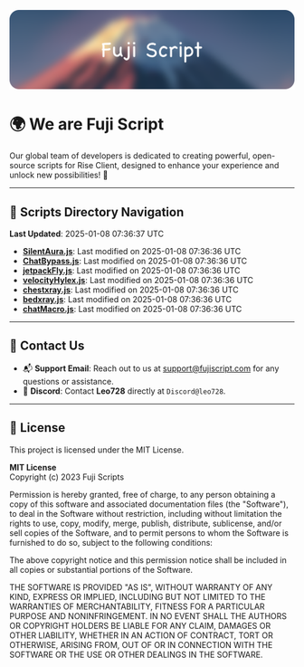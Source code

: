 ![Banner](.github/b.webp)

# 🌍 **We are Fuji Script**

Our global team of developers is dedicated to creating powerful, open-source scripts for Rise Client, designed to enhance your experience and unlock new possibilities! 🌟

---
<!-- SCRIPTS_NAVIGATION_START -->
## 📂 **Scripts Directory Navigation**

**Last Updated**: 2025-01-08 07:36:37 UTC

- **[SilentAura.js](scripts/SilentAura.js)**: Last modified on 2025-01-08 07:36:36 UTC
- **[ChatBypass.js](scripts/ChatBypass.js)**: Last modified on 2025-01-08 07:36:36 UTC
- **[jetpackFly.js](scripts/jetpackFly.js)**: Last modified on 2025-01-08 07:36:36 UTC
- **[velocityHylex.js](scripts/velocityHylex.js)**: Last modified on 2025-01-08 07:36:36 UTC
- **[chestxray.js](scripts/chestxray.js)**: Last modified on 2025-01-08 07:36:36 UTC
- **[bedxray.js](scripts/bedxray.js)**: Last modified on 2025-01-08 07:36:36 UTC
- **[chatMacro.js](scripts/chatMacro.js)**: Last modified on 2025-01-08 07:36:36 UTC

<!-- SCRIPTS_NAVIGATION_END -->

---

## 💬 **Contact Us**  
- 📬 **Support Email**: Reach out to us at [support@fujiscript.com](mailto:support@fujiscript.com) for any questions or assistance.  
- 💬 **Discord**: Contact **Leo728** directly at `Discord@leo728`.

---

## 📜 **License**

This project is licensed under the MIT License.  

**MIT License**  
Copyright (c) 2023 Fuji Scripts  

Permission is hereby granted, free of charge, to any person obtaining a copy of this software and associated documentation files (the "Software"), to deal in the Software without restriction, including without limitation the rights to use, copy, modify, merge, publish, distribute, sublicense, and/or sell copies of the Software, and to permit persons to whom the Software is furnished to do so, subject to the following conditions:  

The above copyright notice and this permission notice shall be included in all copies or substantial portions of the Software.  

THE SOFTWARE IS PROVIDED "AS IS", WITHOUT WARRANTY OF ANY KIND, EXPRESS OR IMPLIED, INCLUDING BUT NOT LIMITED TO THE WARRANTIES OF MERCHANTABILITY, FITNESS FOR A PARTICULAR PURPOSE AND NONINFRINGEMENT. IN NO EVENT SHALL THE AUTHORS OR COPYRIGHT HOLDERS BE LIABLE FOR ANY CLAIM, DAMAGES OR OTHER LIABILITY, WHETHER IN AN ACTION OF CONTRACT, TORT OR OTHERWISE, ARISING FROM, OUT OF OR IN CONNECTION WITH THE SOFTWARE OR THE USE OR OTHER DEALINGS IN THE SOFTWARE.  
